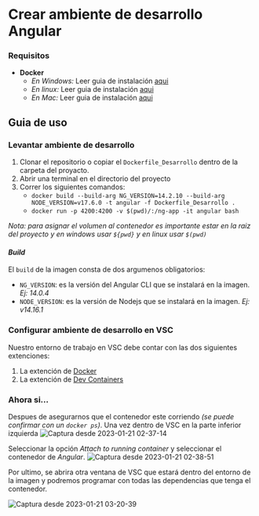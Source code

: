 # Crear ambiente de desarrollo Angular

### Requisitos
* **Docker**
    - _En Windows:_ Leer guia de instalación [aqui](https://docs.docker.com/desktop/install/windows-install/)
    - _En linux:_ Leer guia de instalación [aqui](https://docs.docker.com/desktop/install/linux-install/)
    - _En Mac:_ Leer guia de instalación [aqui](https://docs.docker.com/desktop/install/mac-install/)


## Guia de uso
### Levantar ambiente de desarrollo
1. Clonar el repositorio o copiar el `Dockerfile_Desarrollo` dentro de la carpeta del proyacto.
2. Abrir una terminal en el directorio del proyecto
3. Correr los siguientes comandos:
    - ` docker build --build-arg NG_VERSION=14.2.10 --build-arg NODE_VERSION=v17.6.0 -t angular -f Dockerfile_Desarrollo . `
    - ` docker run -p 4200:4200 -v $(pwd)/:/ng-app -it angular bash `

_*Nota*: para asignar el volumen al contenedor es importante estar en la raiz del proyecto y en windows usar `${pwd}` y en linux usar `$(pwd)`_

#### _Build_

El `build` de la imagen consta de dos argumenos obligatorios:
- `NG_VERSION`: es la versión del Angular CLI que se instalará en la imagen. _Ej: 14.0.4_
- `NODE_VERSION`: es la versión de Nodejs que se instalará  en la imagen. _Ej: v14.16.1_

### Configurar ambiente de desarrollo en VSC
Nuestro entorno de trabajo en VSC debe contar con las dos siguientes extenciones:
1. La extención de [Docker](https://marketplace.visualstudio.com/items?itemName=ms-azuretools.vscode-docker)
2. La extención de [Dev Containers](https://marketplace.visualstudio.com/items?itemName=ms-vscode-remote.remote-containers)

### Ahora si...
Despues de asegurarnos que el contenedor este corriendo _(se puede confirmar con un `docker ps`)_. Una vez dentro de VSC en la parte inferior izquierda
![Captura desde 2023-01-21 02-37-14](https://user-images.githubusercontent.com/62354692/213857852-819e2b76-954b-43de-aba3-d564b72b333f.png)

Seleccionar la opción *Attach to running container* y seleccionar el contenedor de *Angular*.
![Captura desde 2023-01-21 02-38-51](https://user-images.githubusercontent.com/62354692/213858149-4b5160c9-9c8d-42f7-9ae2-9f22cea64fcb.png)

Por ultimo, se abrira otra ventana de VSC que estará dentro del entorno de la imagen y podremos programar con todas las dependencias que tenga el contenedor.

![Captura desde 2023-01-21 03-20-39](https://user-images.githubusercontent.com/62354692/213858591-822c20f1-5184-44dc-9a00-728085ff7298.png)

